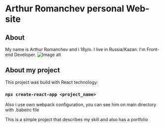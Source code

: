 # Arthur Romanchev personal Web-site



## About
My name is Arthur Romanchev and i 18y/o. I live in Russia/Kazan. I'm Front-end Developer.
![Image alt](https://i.ibb.co/fqdj4vC/2020-10-06-4.png)

## About my project
This project was build with React technology:

### `npx create-react-app <project_name>`

Also i use own webpack configuration, you can see him on main directory with .babelrc file

This is a simple project that describes my skill and also has a portfolio
